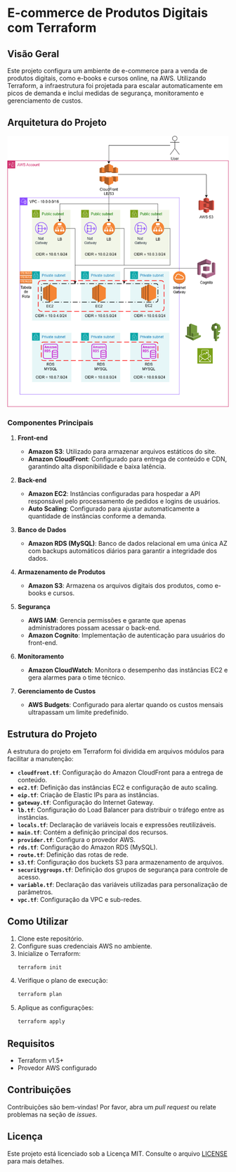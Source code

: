 # E-commerce de Produtos Digitais com Terraform

## Visão Geral
Este projeto configura um ambiente de e-commerce para a venda de produtos digitais, como e-books e cursos online, na AWS. Utilizando Terraform, a infraestrutura foi projetada para escalar automaticamente em picos de demanda e inclui medidas de segurança, monitoramento e gerenciamento de custos.

## Arquitetura do Projeto

![projeto](projeto.png)

### Componentes Principais

1. **Front-end**
   - **Amazon S3**: Utilizado para armazenar arquivos estáticos do site.
   - **Amazon CloudFront**: Configurado para entrega de conteúdo e CDN, garantindo alta disponibilidade e baixa latência.

2. **Back-end**
   - **Amazon EC2**: Instâncias configuradas para hospedar a API responsável pelo processamento de pedidos e logins de usuários.
   - **Auto Scaling**: Configurado para ajustar automaticamente a quantidade de instâncias conforme a demanda.

3. **Banco de Dados**
   - **Amazon RDS (MySQL)**: Banco de dados relacional em uma única AZ com backups automáticos diários para garantir a integridade dos dados.

4. **Armazenamento de Produtos**
   - **Amazon S3**: Armazena os arquivos digitais dos produtos, como e-books e cursos.

5. **Segurança**
   - **AWS IAM**: Gerencia permissões e garante que apenas administradores possam acessar o back-end.
   - **Amazon Cognito**: Implementação de autenticação para usuários do front-end.

6. **Monitoramento**
   - **Amazon CloudWatch**: Monitora o desempenho das instâncias EC2 e gera alarmes para o time técnico.

7. **Gerenciamento de Custos**
   - **AWS Budgets**: Configurado para alertar quando os custos mensais ultrapassam um limite predefinido.

## Estrutura do Projeto
A estrutura do projeto em Terraform foi dividida em arquivos módulos para facilitar a manutenção:

- **`cloudfront.tf`**: Configuração do Amazon CloudFront para a entrega de conteúdo.
- **`ec2.tf`**: Definição das instâncias EC2 e configuração de auto scaling.
- **`eip.tf`**: Criação de Elastic IPs para as instâncias.
- **`gateway.tf`**: Configuração do Internet Gateway.
- **`lb.tf`**: Configuração do Load Balancer para distribuir o tráfego entre as instâncias.
- **`locals.tf`**: Declaração de variáveis locais e expressões reutilizáveis.
- **`main.tf`**: Contém a definição principal dos recursos.
- **`provider.tf`**: Configura o provedor AWS.
- **`rds.tf`**: Configuração do Amazon RDS (MySQL).
- **`route.tf`**: Definição das rotas de rede.
- **`s3.tf`**: Configuração dos buckets S3 para armazenamento de arquivos.
- **`securitygroups.tf`**: Definição dos grupos de segurança para controle de acesso.
- **`variable.tf`**: Declaração das variáveis utilizadas para personalização de parâmetros.
- **`vpc.tf`**: Configuração da VPC e sub-redes.

## Como Utilizar

1. Clone este repositório.
2. Configure suas credenciais AWS no ambiente.
3. Inicialize o Terraform:
   ```bash
   terraform init
   ```
4. Verifique o plano de execução:
   ```bash
   terraform plan
   ```
5. Aplique as configurações:
   ```bash
   terraform apply
   ```

## Requisitos

- Terraform v1.5+
- Provedor AWS configurado

## Contribuições
Contribuições são bem-vindas! Por favor, abra um *pull request* ou relate problemas na seção de *issues*.

## Licença
Este projeto está licenciado sob a Licença MIT. Consulte o arquivo [LICENSE](./LICENSE) para mais detalhes.
